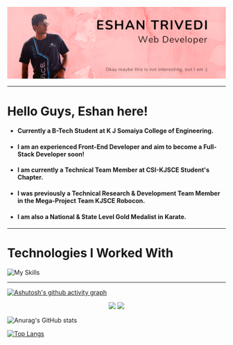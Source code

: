 ![image](banner.png)

---

# Hello Guys, Eshan here!

+ #### Currently a B-Tech Student at K J Somaiya College of Engineering.

+ #### I am an experienced Front-End Developer and aim to become a Full-Stack Developer soon! 

+ #### I am currently a Technical Team Member at CSI-KJSCE Student's Chapter.

+ #### I was previously a Technical Research & Development Team Member in the Mega-Project Team KJSCE Robocon.

+ #### I am also a National & State Level Gold Medalist in Karate.

---

# Technologies I Worked With

![My Skills](https://skillicons.dev/icons?i=c,cpp,python,matlab,bash,git,github,html,css,scss,bootstrap,tailwind,javascript,typescript,heroku)

---

[![Ashutosh's github activity graph](https://activity-graph.herokuapp.com/graph?username=EshanTrivedi21&theme=react)](https://github.com/ashutosh00710/github-readme-activity-graph)

<p align="center">
<img src="https://github-readme-stats.vercel.app/api?username=EshanTrivedi21&count_private=true&show_icons=true&&theme=react&include_all_commits=true" width = "49%">
<img src="https://github-readme-stats.vercel.app/api/top-langs/?username=EshanTrivedi21&card_width=400&line_height=5&theme=react&layout=compact" width = "49%">
</p>

<p align="center">

![Anurag's GitHub stats](https://github-readme-stats.vercel.app/api?username=EshanTrivedi21&card_width=400&show_icons=true&theme=react&count_private=true)

[![Top Langs](https://github-readme-stats.vercel.app/api/top-langs/?username=EshanTrivedi21&card_width=400&line_height=5&theme=react&langs_count=3)](https://github.com/anuraghazra/github-readme-stats)

</p>
